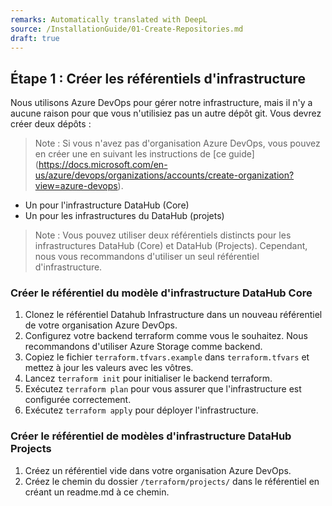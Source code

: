 ```yaml
---
remarks: Automatically translated with DeepL
source: /InstallationGuide/01-Create-Repositories.md
draft: true
---
```


## Étape 1 : Créer les référentiels d'infrastructure

Nous utilisons Azure DevOps pour gérer notre infrastructure, mais il n'y a aucune raison pour que vous n'utilisiez pas un autre dépôt git. Vous devrez créer deux dépôts :

> Note : Si vous n'avez pas d'organisation Azure DevOps, vous pouvez en créer une en suivant les instructions de [ce guide] (https://docs.microsoft.com/en-us/azure/devops/organizations/accounts/create-organization?view=azure-devops).

- Un pour l'infrastructure DataHub (Core)
- Un pour les infrastructures du DataHub (projets)

> Note : Vous pouvez utiliser deux référentiels distincts pour les infrastructures DataHub (Core) et DataHub (Projects). Cependant, nous vous recommandons d'utiliser un seul référentiel d'infrastructure.

### Créer le référentiel du modèle d'infrastructure DataHub Core

1. Clonez le référentiel Datahub Infrastructure dans un nouveau référentiel de votre organisation Azure DevOps.
1. Configurez votre backend terraform comme vous le souhaitez. Nous recommandons d'utiliser Azure Storage comme backend.
1. Copiez le fichier `terraform.tfvars.example` dans `terraform.tfvars` et mettez à jour les valeurs avec les vôtres.
1. Lancez `terraform init` pour initialiser le backend terraform.
1. Exécutez `terraform plan` pour vous assurer que l'infrastructure est configurée correctement.
1. Exécutez `terraform apply` pour déployer l'infrastructure.

### Créer le référentiel de modèles d'infrastructure DataHub Projects

1. Créez un référentiel vide dans votre organisation Azure DevOps.
1. Créez le chemin du dossier `/terraform/projects/` dans le référentiel en créant un readme.md à ce chemin.
